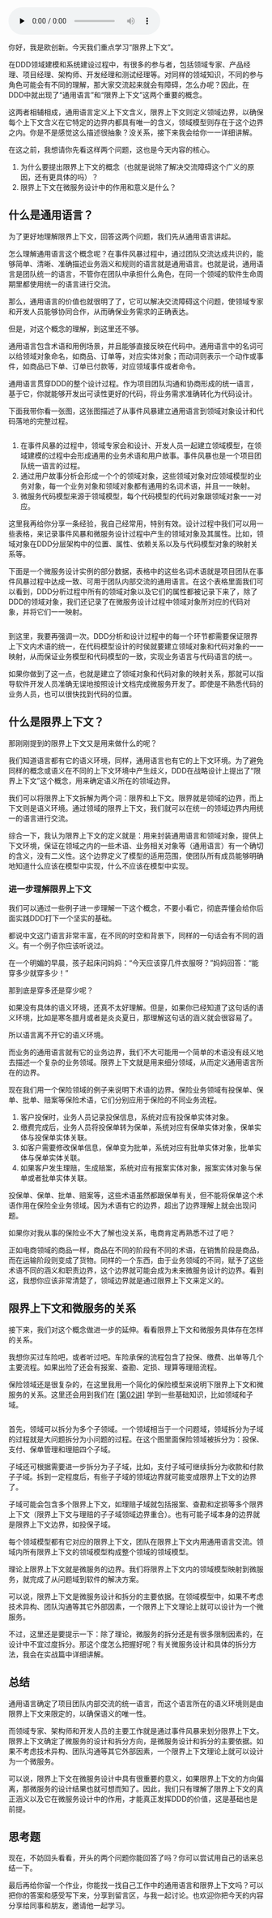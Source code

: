 <audio id="audio" title="03 | 限界上下文：定义领域边界的利器" controls="" preload="none"><source id="mp3" src="https://static001.geekbang.org/resource/audio/70/0d/70b1dcf0026b969a1f5d8464045f030d.mp3"></audio>

你好，我是欧创新。今天我们重点学习“限界上下文”。

在DDD领域建模和系统建设过程中，有很多的参与者，包括领域专家、产品经理、项目经理、架构师、开发经理和测试经理等。对同样的领域知识，不同的参与角色可能会有不同的理解，那大家交流起来就会有障碍，怎么办呢？因此，在DDD中就出现了“通用语言”和“限界上下文”这两个重要的概念。

这两者相辅相成，通用语言定义上下文含义，限界上下文则定义领域边界，以确保每个上下文含义在它特定的边界内都具有唯一的含义，领域模型则存在于这个边界之内。你是不是感觉这么描述很抽象？没关系，接下来我会给你一一详细讲解。

在这之前，我想请你先看这样两个问题，这也是今天内容的核心。

1. 为什么要提出限界上下文的概念（也就是说除了解决交流障碍这个广义的原因，还有更具体的吗）？
1. 限界上下文在微服务设计中的作用和意义是什么？

## 什么是通用语言？

为了更好地理解限界上下文，回答这两个问题，我们先从通用语言讲起。

怎么理解通用语言这个概念呢？在事件风暴过程中，通过团队交流达成共识的，能够简单、清晰、准确描述业务涵义和规则的语言就是通用语言。也就是说，通用语言是团队统一的语言，不管你在团队中承担什么角色，在同一个领域的软件生命周期里都使用统一的语言进行交流。

那么，通用语言的价值也就很明了了，它可以解决交流障碍这个问题，使领域专家和开发人员能够协同合作，从而确保业务需求的正确表达。

但是，对这个概念的理解，到这里还不够。

通用语言包含术语和用例场景，并且能够直接反映在代码中。通用语言中的名词可以给领域对象命名，如商品、订单等，对应实体对象；而动词则表示一个动作或事件，如商品已下单、订单已付款等，对应领域事件或者命令。

通用语言贯穿DDD的整个设计过程。作为项目团队沟通和协商形成的统一语言，基于它，你就能够开发出可读性更好的代码，将业务需求准确转化为代码设计。

下面我带你看一张图，这张图描述了从事件风暴建立通用语言到领域对象设计和代码落地的完整过程。

<img src="https://static001.geekbang.org/resource/image/69/ee/69f44e120de5019c0fbff4d3fbc0afee.png" alt="">

1. 在事件风暴的过程中，领域专家会和设计、开发人员一起建立领域模型，在领域建模的过程中会形成通用的业务术语和用户故事。事件风暴也是一个项目团队统一语言的过程。
1. 通过用户故事分析会形成一个个的领域对象，这些领域对象对应领域模型的业务对象，每一个业务对象和领域对象都有通用的名词术语，并且一一映射。
1. 微服务代码模型来源于领域模型，每个代码模型的代码对象跟领域对象一一对应。

这里我再给你分享一条经验，我自己经常用，特别有效。设计过程中我们可以用一些表格，来记录事件风暴和微服务设计过程中产生的领域对象及其属性。比如，领域对象在DDD分层架构中的位置、属性、依赖关系以及与代码模型对象的映射关系等。

下面是一个微服务设计实例的部分数据，表格中的这些名词术语就是项目团队在事件风暴过程中达成一致、可用于团队内部交流的通用语言。在这个表格里面我们可以看到，DDD分析过程中所有的领域对象以及它们的属性都被记录下来了，除了DDD的领域对象，我们还记录了在微服务设计过程中领域对象所对应的代码对象，并将它们一一映射。

<img src="https://static001.geekbang.org/resource/image/09/b8/09ca1ccc982d02634a856b2e80cf24b8.jpg" alt="">

到这里，我要再强调一次。DDD分析和设计过程中的每一个环节都需要保证限界上下文内术语的统一，在代码模型设计的时侯就要建立领域对象和代码对象的一一映射，从而保证业务模型和代码模型的一致，实现业务语言与代码语言的统一。

如果你做到了这一点，也就是建立了领域对象和代码对象的映射关系，那就可以指导软件开发人员准确无误地按照设计文档完成微服务开发了。即使是不熟悉代码的业务人员，也可以很快找到代码的位置。

## 什么是限界上下文？

那刚刚提到的限界上下文又是用来做什么的呢？

我们知道语言都有它的语义环境，同样，通用语言也有它的上下文环境。为了避免同样的概念或语义在不同的上下文环境中产生歧义，DDD在战略设计上提出了“限界上下文”这个概念，用来确定语义所在的领域边界。

我们可以将限界上下文拆解为两个词：限界和上下文。限界就是领域的边界，而上下文则是语义环境。通过领域的限界上下文，我们就可以在统一的领域边界内用统一的语言进行交流。

综合一下，我认为限界上下文的定义就是：用来封装通用语言和领域对象，提供上下文环境，保证在领域之内的一些术语、业务相关对象等（通用语言）有一个确切的含义，没有二义性。这个边界定义了模型的适用范围，使团队所有成员能够明确地知道什么应该在模型中实现，什么不应该在模型中实现。

### 进一步理解限界上下文

我们可以通过一些例子进一步理解一下这个概念，不要小看它，彻底弄懂会给你后面实践DDD打下一个坚实的基础。

都说中文这门语言非常丰富，在不同的时空和背景下，同样的一句话会有不同的涵义。有一个例子你应该听说过。

在一个明媚的早晨，孩子起床问妈妈：“今天应该穿几件衣服呀？”妈妈回答：“能穿多少就穿多少！”

那到底是穿多还是穿少呢？

如果没有具体的语义环境，还真不太好理解。但是，如果你已经知道了这句话的语义环境，比如是寒冬腊月或者是炎炎夏日，那理解这句话的涵义就会很容易了。

所以语言离不开它的语义环境。

而业务的通用语言就有它的业务边界，我们不大可能用一个简单的术语没有歧义地去描述一个复杂的业务领域。限界上下文就是用来细分领域，从而定义通用语言所在的边界。

现在我们用一个保险领域的例子来说明下术语的边界。保险业务领域有投保单、保单、批单、赔案等保险术语，它们分别应用于保险的不同业务流程。

1. 客户投保时，业务人员记录投保信息，系统对应有投保单实体对象。
1. 缴费完成后，业务人员将投保单转为保单，系统对应有保单实体对象，保单实体与投保单实体关联。
1. 如客户需要修改保单信息，保单变为批单，系统对应有批单实体对象，批单实体与保单实体关联。
1. 如果客户发生理赔，生成赔案，系统对应有报案实体对象，报案实体对象与保单或者批单实体关联。

投保单、保单、批单、赔案等，这些术语虽然都跟保单有关，但不能将保单这个术语作用在保险全业务领域。因为术语有它的边界，超出了边界理解上就会出现问题。

如果你对我从事的保险业不大了解也没关系，电商肯定再熟悉不过了吧？

正如电商领域的商品一样，商品在不同的阶段有不同的术语，在销售阶段是商品，而在运输阶段则变成了货物。同样的一个东西，由于业务领域的不同，赋予了这些术语不同的涵义和职责边界，这个边界就可能会成为未来微服务设计的边界。看到这，我想你应该非常清楚了，领域边界就是通过限界上下文来定义的。

## 限界上下文和微服务的关系

接下来，我们对这个概念做进一步的延伸。看看限界上下文和微服务具体存在怎样的关系。

我想你买过车险吧，或者听过吧。车险承保的流程包含了投保、缴费、出单等几个主要流程。如果出险了还会有报案、查勘、定损、理算等理赔流程。

保险领域还是很复杂的，在这里我用一个简化的保险模型来说明下限界上下文和微服务的关系。这里还会用到我们在 [[第02讲]](https://time.geekbang.org/column/article/149945) 学到一些基础知识，比如领域和子域。

<img src="https://static001.geekbang.org/resource/image/4c/5b/4c26f42d035da0cd5cbe1f25c48c205b.jpg" alt="">

首先，领域可以拆分为多个子领域。一个领域相当于一个问题域，领域拆分为子域的过程就是大问题拆分为小问题的过程。在这个图里面保险领域被拆分为：投保、支付、保单管理和理赔四个子域。

子域还可根据需要进一步拆分为子子域，比如，支付子域可继续拆分为收款和付款子子域。拆到一定程度后，有些子子域的领域边界就可能变成限界上下文的边界了。

子域可能会包含多个限界上下文，如理赔子域就包括报案、查勘和定损等多个限界上下文（限界上下文与理赔的子子域领域边界重合）。也有可能子域本身的边界就是限界上下文边界，如投保子域。

每个领域模型都有它对应的限界上下文，团队在限界上下文内用通用语言交流。领域内所有限界上下文的领域模型构成整个领域的领域模型。

理论上限界上下文就是微服务的边界。我们将限界上下文内的领域模型映射到微服务，就完成了从问题域到软件的解决方案。

可以说，限界上下文是微服务设计和拆分的主要依据。在领域模型中，如果不考虑技术异构、团队沟通等其它外部因素，一个限界上下文理论上就可以设计为一个微服务。

不过，这里还是要提示一下：除了理论，微服务的拆分还是有很多限制因素的，在设计中不宜过度拆分。那这个度怎么把握好呢？有关微服务设计和具体的拆分方法，我会在实战篇中详细讲解。

## 总结

通用语言确定了项目团队内部交流的统一语言，而这个语言所在的语义环境则是由限界上下文来限定的，以确保语义的唯一性。

而领域专家、架构师和开发人员的主要工作就是通过事件风暴来划分限界上下文。限界上下文确定了微服务的设计和拆分方向，是微服务设计和拆分的主要依据。如果不考虑技术异构、团队沟通等其它外部因素，一个限界上下文理论上就可以设计为一个微服务。

可以说，限界上下文在微服务设计中具有很重要的意义，如果限界上下文的方向偏离，那微服务的设计结果也就可想而知了。因此，我们只有理解了限界上下文的真正涵义以及它在微服务设计中的作用，才能真正发挥DDD的价值，这是基础也是前提。

## 思考题

现在，不妨回头看看，开头的两个问题你能回答了吗？你可以尝试用自己的话来总结一下。

最后再给你留一个作业，你能找一找自己工作中的通用语言和限界上下文吗？可以把你的答案和感受写下来，分享到留言区，与我一起讨论。也欢迎你把今天的内容分享给同事和朋友，邀请他一起学习。


